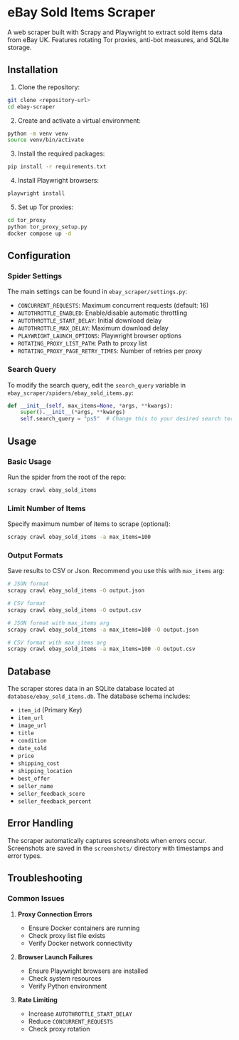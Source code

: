# eBay Sold Items Scraper

A web scraper built with Scrapy and Playwright to extract sold items data from eBay UK. Features rotating Tor proxies, anti-bot measures, and SQLite storage.

## Installation

1. Clone the repository:
```bash
git clone <repository-url>
cd ebay-scraper
```

2. Create and activate a virtual environment:
```bash
python -m venv venv
source venv/bin/activate
```

3. Install the required packages:
```bash
pip install -r requirements.txt
```

4. Install Playwright browsers:
```bash
playwright install
```

5. Set up Tor proxies:
```bash
cd tor_proxy
python tor_proxy_setup.py
docker compose up -d
```

## Configuration

### Spider Settings
The main settings can be found in `ebay_scraper/settings.py`:

- `CONCURRENT_REQUESTS`: Maximum concurrent requests (default: 16)
- `AUTOTHROTTLE_ENABLED`: Enable/disable automatic throttling
- `AUTOTHROTTLE_START_DELAY`: Initial download delay
- `AUTOTHROTTLE_MAX_DELAY`: Maximum download delay
- `PLAYWRIGHT_LAUNCH_OPTIONS`: Playwright browser options
- `ROTATING_PROXY_LIST_PATH`: Path to proxy list
- `ROTATING_PROXY_PAGE_RETRY_TIMES`: Number of retries per proxy

### Search Query
To modify the search query, edit the `search_query` variable in `ebay_scraper/spiders/ebay_sold_items.py`:

```python
def __init__(self, max_items=None, *args, **kwargs):
    super().__init__(*args, **kwargs)
    self.search_query = "ps5"  # Change this to your desired search term
```

## Usage

### Basic Usage
Run the spider from the root of the repo:
```bash
scrapy crawl ebay_sold_items
```

### Limit Number of Items
Specify maximum number of items to scrape (optional):
```bash
scrapy crawl ebay_sold_items -a max_items=100
```

### Output Formats
Save results to CSV or Json. Recommend you use this with `max_items` arg:
```bash
# JSON format
scrapy crawl ebay_sold_items -O output.json

# CSV format
scrapy crawl ebay_sold_items -O output.csv

# JSON format with max_items arg
scrapy crawl ebay_sold_items -a max_items=100 -O output.json

# CSV format with max_items arg
scrapy crawl ebay_sold_items -a max_items=100 -O output.csv
```

## Database

The scraper stores data in an SQLite database located at `database/ebay_sold_items.db`. The database schema includes:

- `item_id` (Primary Key)
- `item_url`
- `image_url`
- `title`
- `condition`
- `date_sold`
- `price`
- `shipping_cost`
- `shipping_location`
- `best_offer`
- `seller_name`
- `seller_feedback_score`
- `seller_feedback_percent`

## Error Handling

The scraper automatically captures screenshots when errors occur. Screenshots are saved in the `screenshots/` directory with timestamps and error types.


## Troubleshooting

### Common Issues

1. **Proxy Connection Errors**
   - Ensure Docker containers are running
   - Check proxy list file exists
   - Verify Docker network connectivity

2. **Browser Launch Failures**
   - Ensure Playwright browsers are installed
   - Check system resources
   - Verify Python environment

3. **Rate Limiting**
   - Increase `AUTOTHROTTLE_START_DELAY`
   - Reduce `CONCURRENT_REQUESTS`
   - Check proxy rotation



